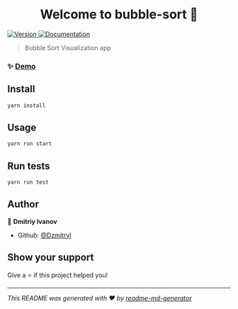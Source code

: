 <h1 align="center">Welcome to bubble-sort 👋</h1>
<p>
  <a href="https://www.npmjs.com/package/bubble-sort" target="_blank">
    <img alt="Version" src="https://img.shields.io/npm/v/bubble-sort.svg">
  </a>
  <a href="https://github.com/evolution-gaming/typescript-bootcamp/tree/main/homeworks/01-bubble-sort" target="_blank">
    <img alt="Documentation" src="https://img.shields.io/badge/documentation-yes-brightgreen.svg" />
  </a>
</p>

> Bubble Sort Visualization app

### ✨ [Demo](https://brave-cray-0bd612.netlify.app/)

## Install

```sh
yarn install
```

## Usage

```sh
yarn run start
```

## Run tests

```sh
yarn run test
```

## Author

👤 **Dmitriy Ivanov**

* Github: [@DzmitryI](https://github.com/DzmitryI)

## Show your support

Give a ⭐️ if this project helped you!

***
_This README was generated with ❤️ by [readme-md-generator](https://github.com/kefranabg/readme-md-generator)_
